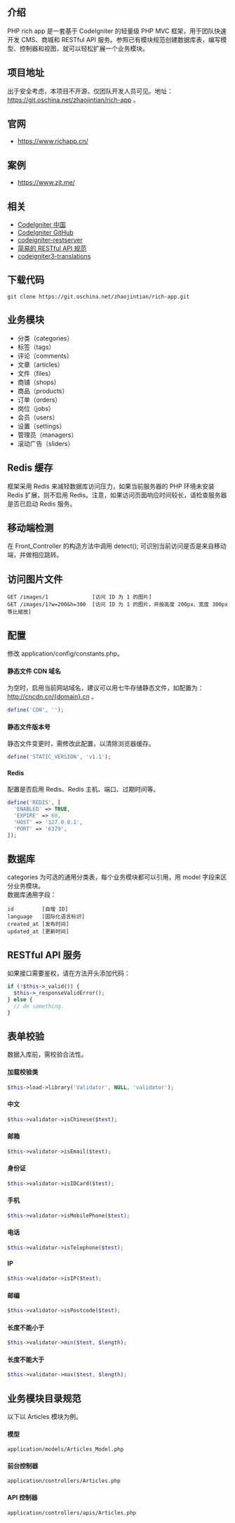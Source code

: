 ## 介绍
PHP rich app 是一套基于 CodeIgniter 的轻量级 PHP MVC 框架，用于团队快速开发 CMS、商城和 RESTful API 服务。参照已有模块规范创建数据库表，编写模型、控制器和视图，就可以轻松扩展一个业务模块。

## 项目地址
出于安全考虑，本项目不开源，仅团队开发人员可见。地址：https://git.oschina.net/zhaojintian/rich-app 。

## 官网
- https://www.richapp.cn/

## 案例
- https://www.zjt.me/

## 相关
- [CodeIgniter 中国](http://codeigniter.org.cn/)
- [CodeIgniter GitHub](https://github.com/bcit-ci/CodeIgniter)
- [codeigniter-restserver](https://github.com/chriskacerguis/codeigniter-restserver)
- [简易的 RESTful API 规范](https://github.com/zhaotoday/rest-api-guide)
- [codeigniter3-translations](https://github.com/bcit-ci/codeigniter3-translations)

## 下载代码
```
git clone https://git.oschina.net/zhaojintian/rich-app.git
```

## 业务模块
- 分类（categories）
- 标签（tags）
- 评论（comments）
- 文章（articles）
- 文件（files）
- 商铺（shops）
- 商品（products）
- 订单（orders）
- 岗位（jobs）
- 会员（users）
- 设置（settings）
- 管理员（managers）
- 滚动广告（sliders）

## Redis 缓存
框架采用 Redis 来减轻数据库访问压力，如果当前服务器的 PHP 环境未安装 Redis 扩展，则不启用 Redis。注意，如果访问页面响应时间较长，请检查服务器是否已启动 Redis 服务。

## 移动端检测
在 Front_Controller 的构造方法中调用 detect(); 可识别当前访问是否是来自移动端，并做相应跳转。

## 访问图片文件
```
GET /images/1              [访问 ID 为 1 的图片]
GET /images/1?w=200&h=300  [访问 ID 为 1 的图片，并按高度 200px、宽度 300px 等比缩放]
```

## 配置
修改 application/config/constants.php。

#### 静态文件 CDN 域名
为空时，启用当前网站域名，建议可以用七牛存储静态文件，如配置为：http://cncdn.cn/{domain}.cn 。
```php
define('CDN', '');
```

#### 静态文件版本号
静态文件变更时，需修改此配置，以清除浏览器缓存。
```php
define('STATIC_VERSION', 'v1.1');
```

#### Redis
配置是否启用 Redis、Redis 主机、端口、过期时间等。
```php
define('REDIS', [
  'ENABLED' => TRUE,
  'EXPIRE' => 60,
  'HOST' => '127.0.0.1',
  'PORT' => '6379',
]);
```

## 数据库
categories 为可选的通用分类表，每个业务模块都可以引用，用 model 字段来区分业务模块。  
数据库通用字段：
```
id         [自增 ID]
language   [国际化语言标识]
created_at [发布时间]
updated_at [更新时间]
```

## RESTful API 服务
如果接口需要鉴权，请在方法开头添加代码：
```php
if (!$this->_valid()) {
  $this->_responseValidError();
} else {
  // do something.
}
```

## 表单校验
数据入库前，需校验合法性。  
#### 加载校验类  
```php
$this->load->library('Validator', NULL, 'validator');
```

#### 中文
```php
$this->validator->isChinese($test);
```

#### 邮箱
```php
$this->validator->isEmail($test);
```

#### 身份证
```php
$this->validator->isIDCard($test);
```

#### 手机
```php
$this->validator->isMobilePhone($test);
```

#### 电话
```php
$this->validator->isTelephone($test);
```
#### IP
```php
$this->validator->isIP($test);
```

#### 邮编
```php
$this->validator->isPostcode($test);
```

#### 长度不能小于
```php
$this->validator->min($test, $length);
```

#### 长度不能大于
```php
$this->validator->max($test, $length);
```

## 业务模块目录规范
以下以 Articles 模块为例。

#### 模型
```
application/models/Articles_Model.php
```

#### 前台控制器
```
application/controllers/Articles.php
```

#### API 控制器
```
application/controllers/apis/Articles.php
```
